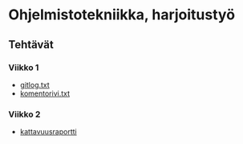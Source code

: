 # Ohjelmistotekniikka, harjoitustyö
## Tehtävät
### Viikko 1

* [gitlog.txt](https://github.com/sofmakin/ot-harjoitustyo/blob/master/laskarit/viikko1/gitlog.txt)
* [komentorivi.txt](https://github.com/sofmakin/ot-harjoitustyo/blob/master/laskarit/viikko1/komentorivi.txt)
### Viikko 2
* [kattavuusraportti](https://github.com/sofmakin/ot-harjoitustyo/blob/master/laskarit/viikko2/kattavuusraportti.md)
